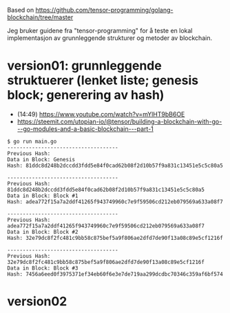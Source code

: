 Based on https://github.com/tensor-programming/golang-blockchain/tree/master

Jeg bruker guidene fra "tensor-programming" for å teste en lokal implementasjon av grunnleggende strukturer og metoder av blockchain. 

# version01: grunnleggende struktuerer (lenket liste; genesis block; generering av hash)
* (14:49) https://www.youtube.com/watch?v=mYlHT9bB6OE
* https://steemit.com/utopian-io/@tensor/building-a-blockchain-with-go---go-modules-and-a-basic-blockchain---part-1 
```
$ go run main.go
------------------------------------
Previous Hash: 
Data in Block: Genesis
Hash: 81ddc8d248b2dccdd3fdd5e84f0cad62b08f2d10b57f9a831c13451e5c5c80a5

------------------------------------
Previous Hash: 81ddc8d248b2dccdd3fdd5e84f0cad62b08f2d10b57f9a831c13451e5c5c80a5
Data in Block: Block #1
Hash: adea772f15a7a2ddf41265f943749960c7e9f59506cd212eb079569a633a08f7

------------------------------------
Previous Hash: adea772f15a7a2ddf41265f943749960c7e9f59506cd212eb079569a633a08f7
Data in Block: Block #2
Hash: 32e79dc8f2fc481c9bb58c875bef5a9f806ae2dfd7de90f13a08c89e5cf1216f

------------------------------------
Previous Hash: 32e79dc8f2fc481c9bb58c875bef5a9f806ae2dfd7de90f13a08c89e5cf1216f
Data in Block: Block #3
Hash: 7456a6eed0f3975371ef34eb60f6e3e7de719aa299dcdbc70346c359af6bf574
```
# version02 
